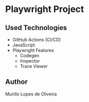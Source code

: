 # Playwright Project

## Used Technologies
- GitHub Actions (CI/CD)
- JavaScript
- Playwright Features
  - Codegen
  - Inspector
  - Trace Viewer

## Author
Murillo Lopes de Oliveira
